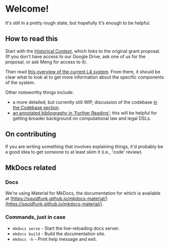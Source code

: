 # Welcome!

It's still in a pretty rough state, but hopefully it's enough to be helpful.

## How to read this

Start with the [Historical Context](./historical_context.md), which links to the original grant proposal. (If you don't have access to our Google Drive, ask one of us for the proposal, or ask Meng for access to it).

Then read [this overview of the current L4 system](./current_system/index.md). From there, it should be clear what to look at to get more information about the specific components of the system.

Other noteworthy things include:

* a more detailed, but currently still WIP, discussion of the codebase [in the Codebase section](./current_system/codebase/index.md).
* [an annotated bibliography in 'Further Reading'](./further_reading.md); this will be helpful for getting broader background on computational law and legal DSLs.

## On contributing

If you are writing something that involves explaining things, it'd probably be a good idea to get someone to at least skim it (i.e., 'code' review).

## MkDocs related

### Docs

We're using Material for MkDocs, the documentation for which is available at [https://squidfunk.github.io/mkdocs-material/](https://squidfunk.github.io/mkdocs-material/).

### Commands, just in case

* `mkdocs serve` - Start the live-reloading docs server.
* `mkdocs build` - Build the documentation site.
* `mkdocs -h` - Print help message and exit.

